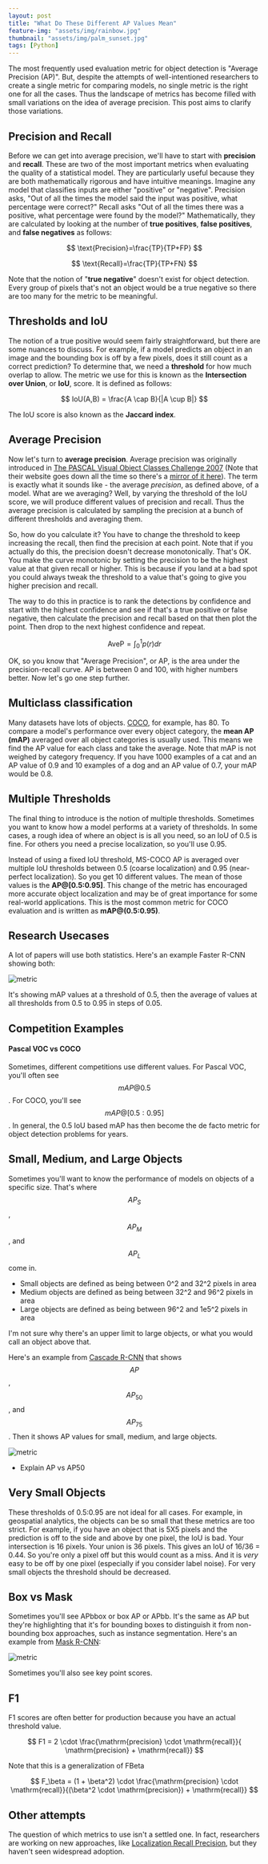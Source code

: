 ```yaml
---
layout: post
title: "What Do These Different AP Values Mean"
feature-img: "assets/img/rainbow.jpg"
thumbnail: "assets/img/palm_sunset.jpg"
tags: [Python]
---
```


The most frequently used evaluation metric for object detection is "Average Precision (AP)". But, despite the attempts of well-intentioned researchers to create a single metric for comparing models, no single metric is the right one for all the cases. Thus the landscape of metrics has become filled with small variations on the idea of average precision. This post aims to clarify those variations.

## Precision and Recall

Before we can get into average precision, we'll have to start with **precision** and **recall**. These are two of the most important metrics when evaluating the quality of a statistical model. They are particularly useful because they are both mathematically rigorous and have intuitive meanings. Imagine any model that classifies inputs are either "positive" or "negative". Precision asks, "Out of all the times the model said the input was positive, what percentage were correct?" Recall asks "Out of all the times there was a positive, what percentage were found by the model?" Mathematically, they are calculated by looking at the number of **true positives**, **false positives**, and **false negatives** as follows:

$$ \text{Precision}=\frac{TP}{TP+FP} $$

$$ \text{Recall}=\frac{TP}{TP+FN} $$

Note that the notion of "**true negative**" doesn't exist for object detection. Every group of pixels that's not an object would be a true negative so there are too many for the metric to be meaningful.

## Thresholds and IoU

The notion of a true positive would seem fairly straightforward, but there are some nuances to discuss. For example, if a model predicts an object in an image and the bounding box is off by a few pixels, does it still count as a correct prediction? To determine that, we need a **threshold** for how much overlap to allow. The metric we use for this is known as the **Intersection over Union**, or **IoU**, score. It is defined as follows:

$$ IoU(A,B) = \frac{A \cap B}{|A \cup B|} $$

The IoU score is also known as the **Jaccard index**.

## Average Precision

Now let's turn to **average precision**. Average precision was originally introduced in [The PASCAL Visual Object Classes Challenge 2007](http://host.robots.ox.ac.uk/pascal/VOC/voc2007/) (Note that their website goes down all the time so there's a [mirror of it here](https://pjreddie.com/projects/pascal-voc-dataset-mirror/)). The term is exactly what it sounds like - the average *precision*, as defined above, of a model. What are we averaging? Well, by varying the threshold of the IoU score, we will produce different values of precision and recall. Thus the average precision is calculated by sampling the precision at a bunch of different thresholds and averaging them.

So, how do you calculate it? You have to change the threshold to keep increasing the recall, then find the precision at each point. Note that if you actually do this, the precision doesn't decrease monotonically. That's OK. You make the curve monotonic by setting the precision to be the highest value at that given recall or higher. This is because if you land at a bad spot you could always tweak the threshold to a value that's going to give you higher precision and recall.

The way to do this in practice is to rank the detections by confidence and start with the highest confidence and see if that's a true positive or false negative, then calculate the precision and recall based on that then plot the point. Then drop to the next highest confidence and repeat.

$$ \text{AveP} = \int_0^1 p(r)dr $$

OK, so you know that "Average Precision", or AP, is the area under the precision-recall curve. AP is between 0 and 100, with higher numbers better. Now let's go one step further. 

## Multiclass classification

Many datasets have lots of objects. [COCO](http://cocodataset.org/#home), for example, has 80. To compare a model's performance over every object category, the **mean AP (mAP)** averaged over all object categories is usually used. This means we find the AP value for each class and take the average. Note that mAP is not weighed by category frequency. If you have 1000 examples of a cat and an AP value of 0.9 and 10 examples of a dog and an AP value of 0.7, your mAP would be 0.8.


## Multiple Thresholds

The final thing to introduce is the notion of multiple thresholds. Sometimes you want to know how a model performs at a variety of thresholds. In some cases, a rough idea of where an object is is all you need, so an IoU of 0.5 is fine. For others you need a precise localization, so you'll use 0.95.

Instead of using a fixed IoU threshold, MS-COCO AP is averaged over multiple IoU thresholds between 0.5 (coarse localization) and 0.95 (near-perfect localization). So you get 10 different values. The mean of those values is the **AP@[0.5:0.95]**. This change of the metric has encouraged more accurate object localization and may be of great importance for some real-world applications. This is the most common metric for COCO evaluation and is written as **mAP@(0.5:0.95)**.

## Research Usecases

A lot of papers will use both statistics. Here's an example Faster R-CNN showing both:

![metric]({{site.baseurl}}/assets/img/metrics/faster_rcnn.png "Metrics")

It's showing mAP values at a threshold of 0.5, then the average of values at all thresholds from 0.5 to 0.95 in steps of 0.05.

## Competition Examples

#### Pascal VOC vs COCO

Sometimes, different competitions use different values. For Pascal VOC, you'll often see $$ mAP@0.5 $$. For COCO, you'll see $$ mAP@[0.5:0.95] $$. In general, the 0.5 IoU based mAP has then become the de facto metric for object detection problems for years.

## Small, Medium, and Large Objects

Sometimes you'll want to know the performance of models on objects of a specific size. That's where $$ AP_S $$, $$ AP_M $$, and $$ AP_L $$ come in.

* Small objects are defined as being between 0^2 and 32^2 pixels in area
* Medium objects are defined as being between 32^2 and 96^2 pixels in area
* Large objects are defined as being between 96^2 and 1e5^2 pixels in area

I'm not sure why there's an upper limit to large objects, or what you would call an object above that.

Here's an example from [Cascade R-CNN](https://arxiv.org/abs/1906.09756) that shows $$ AP $$, $$ AP_{50} $$, and $$ AP_{75} $$. Then it shows AP values for small, medium, and large objects.

![metric]({{site.baseurl}}/assets/img/metrics/cascade_rcnn.png "Metrics")

* Explain AP vs AP50

## Very Small Objects

These thresholds of 0.5:0.95 are not ideal for all cases. For example, in geospatial analytics, the objects can be so small that these metrics are too strict. For example, if you have an object that is 5X5 pixels and the prediction is off to the side and above by one pixel, the IoU is bad. Your intersection is 16 pixels. Your union is 36 pixels. This gives an IoU of 16/36 = 0.44. So you're only a pixel off but this would count as a miss. And it is *very* easy to be off by one pixel (especially if you consider label noise). For very small objects the threshold should be decreased.

## Box vs Mask

Sometimes you'll see APbbox or box AP or APbb. It's the same as AP but they're highlighting that it's for bounding boxes to distinguish it from non-bounding box approaches, such as instance segmentation. Here's an example from [Mask R-CNN](https://arxiv.org/abs/1703.06870):

![metric]({{site.baseurl}}/assets/img/metrics/mask_rcnn.png "Metrics")

Sometimes you'll also see key point scores.

## F1

F1 scores are often better for production because you have an actual threshold value.

$$ F1 = 2 \cdot \frac{\mathrm{precision} \cdot \mathrm{recall}}{ \mathrm{precision} + \mathrm{recall}} $$


Note that this is a generalization of FBeta

$$ F_\beta = (1 + \beta^2) \cdot \frac{\mathrm{precision} \cdot \mathrm{recall}}{(\beta^2 \cdot \mathrm{precision}) + \mathrm{recall}} $$


## Other attempts

The question of which metrics to use isn't a settled one. In fact, researchers are working on new approaches, like [Localization Recall Precision](https://arxiv.org/pdf/1807.01696), but they haven't seen widespread adoption.
